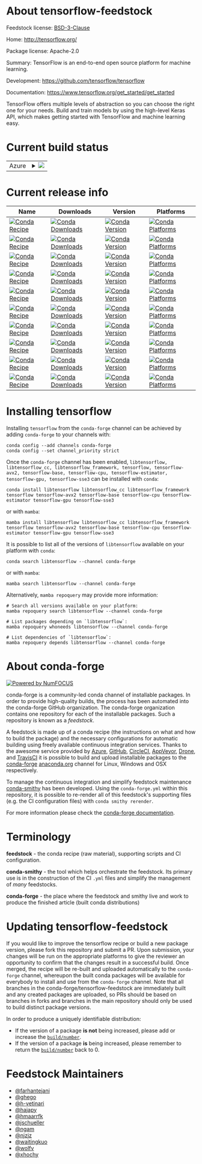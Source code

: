 About tensorflow-feedstock
==========================

Feedstock license: [BSD-3-Clause](https://github.com/conda-forge/tensorflow-feedstock/blob/main/LICENSE.txt)

Home: http://tensorflow.org/

Package license: Apache-2.0

Summary: TensorFlow is an end-to-end open source platform for machine learning.

Development: https://github.com/tensorflow/tensorflow

Documentation: https://www.tensorflow.org/get_started/get_started

TensorFlow offers multiple levels of abstraction so you can choose the
right one for your needs. Build and train models by using the high-level
Keras API, which makes getting started with TensorFlow and machine learning
easy.


Current build status
====================


<table>
    
  <tr>
    <td>Azure</td>
    <td>
      <details>
        <summary>
          <a href="https://dev.azure.com/conda-forge/feedstock-builds/_build/latest?definitionId=4385&branchName=main">
            <img src="https://dev.azure.com/conda-forge/feedstock-builds/_apis/build/status/tensorflow-feedstock?branchName=main">
          </a>
        </summary>
        <table>
          <thead><tr><th>Variant</th><th>Status</th></tr></thead>
          <tbody><tr>
              <td>linux_64_cuda_compiler_version12.8microarch_level1</td>
              <td>
                <a href="https://dev.azure.com/conda-forge/feedstock-builds/_build/latest?definitionId=4385&branchName=main">
                  <img src="https://dev.azure.com/conda-forge/feedstock-builds/_apis/build/status/tensorflow-feedstock?branchName=main&jobName=linux&configuration=linux%20linux_64_cuda_compiler_version12.8microarch_level1" alt="variant">
                </a>
              </td>
            </tr><tr>
              <td>linux_64_cuda_compiler_version12.8microarch_level3</td>
              <td>
                <a href="https://dev.azure.com/conda-forge/feedstock-builds/_build/latest?definitionId=4385&branchName=main">
                  <img src="https://dev.azure.com/conda-forge/feedstock-builds/_apis/build/status/tensorflow-feedstock?branchName=main&jobName=linux&configuration=linux%20linux_64_cuda_compiler_version12.8microarch_level3" alt="variant">
                </a>
              </td>
            </tr><tr>
              <td>linux_64_cuda_compiler_versionNonemicroarch_level1</td>
              <td>
                <a href="https://dev.azure.com/conda-forge/feedstock-builds/_build/latest?definitionId=4385&branchName=main">
                  <img src="https://dev.azure.com/conda-forge/feedstock-builds/_apis/build/status/tensorflow-feedstock?branchName=main&jobName=linux&configuration=linux%20linux_64_cuda_compiler_versionNonemicroarch_level1" alt="variant">
                </a>
              </td>
            </tr><tr>
              <td>linux_64_cuda_compiler_versionNonemicroarch_level3</td>
              <td>
                <a href="https://dev.azure.com/conda-forge/feedstock-builds/_build/latest?definitionId=4385&branchName=main">
                  <img src="https://dev.azure.com/conda-forge/feedstock-builds/_apis/build/status/tensorflow-feedstock?branchName=main&jobName=linux&configuration=linux%20linux_64_cuda_compiler_versionNonemicroarch_level3" alt="variant">
                </a>
              </td>
            </tr><tr>
              <td>linux_aarch64_cuda_compiler_version12.8</td>
              <td>
                <a href="https://dev.azure.com/conda-forge/feedstock-builds/_build/latest?definitionId=4385&branchName=main">
                  <img src="https://dev.azure.com/conda-forge/feedstock-builds/_apis/build/status/tensorflow-feedstock?branchName=main&jobName=linux&configuration=linux%20linux_aarch64_cuda_compiler_version12.8" alt="variant">
                </a>
              </td>
            </tr><tr>
              <td>linux_aarch64_cuda_compiler_versionNone</td>
              <td>
                <a href="https://dev.azure.com/conda-forge/feedstock-builds/_build/latest?definitionId=4385&branchName=main">
                  <img src="https://dev.azure.com/conda-forge/feedstock-builds/_apis/build/status/tensorflow-feedstock?branchName=main&jobName=linux&configuration=linux%20linux_aarch64_cuda_compiler_versionNone" alt="variant">
                </a>
              </td>
            </tr><tr>
              <td>osx_64</td>
              <td>
                <a href="https://dev.azure.com/conda-forge/feedstock-builds/_build/latest?definitionId=4385&branchName=main">
                  <img src="https://dev.azure.com/conda-forge/feedstock-builds/_apis/build/status/tensorflow-feedstock?branchName=main&jobName=osx&configuration=osx%20osx_64_" alt="variant">
                </a>
              </td>
            </tr><tr>
              <td>osx_arm64</td>
              <td>
                <a href="https://dev.azure.com/conda-forge/feedstock-builds/_build/latest?definitionId=4385&branchName=main">
                  <img src="https://dev.azure.com/conda-forge/feedstock-builds/_apis/build/status/tensorflow-feedstock?branchName=main&jobName=osx&configuration=osx%20osx_arm64_" alt="variant">
                </a>
              </td>
            </tr>
          </tbody>
        </table>
      </details>
    </td>
  </tr>
</table>

Current release info
====================

| Name | Downloads | Version | Platforms |
| --- | --- | --- | --- |
| [![Conda Recipe](https://img.shields.io/badge/recipe-libtensorflow-green.svg)](https://anaconda.org/conda-forge/libtensorflow) | [![Conda Downloads](https://img.shields.io/conda/dn/conda-forge/libtensorflow.svg)](https://anaconda.org/conda-forge/libtensorflow) | [![Conda Version](https://img.shields.io/conda/vn/conda-forge/libtensorflow.svg)](https://anaconda.org/conda-forge/libtensorflow) | [![Conda Platforms](https://img.shields.io/conda/pn/conda-forge/libtensorflow.svg)](https://anaconda.org/conda-forge/libtensorflow) |
| [![Conda Recipe](https://img.shields.io/badge/recipe-libtensorflow__cc-green.svg)](https://anaconda.org/conda-forge/libtensorflow_cc) | [![Conda Downloads](https://img.shields.io/conda/dn/conda-forge/libtensorflow_cc.svg)](https://anaconda.org/conda-forge/libtensorflow_cc) | [![Conda Version](https://img.shields.io/conda/vn/conda-forge/libtensorflow_cc.svg)](https://anaconda.org/conda-forge/libtensorflow_cc) | [![Conda Platforms](https://img.shields.io/conda/pn/conda-forge/libtensorflow_cc.svg)](https://anaconda.org/conda-forge/libtensorflow_cc) |
| [![Conda Recipe](https://img.shields.io/badge/recipe-libtensorflow__framework-green.svg)](https://anaconda.org/conda-forge/libtensorflow_framework) | [![Conda Downloads](https://img.shields.io/conda/dn/conda-forge/libtensorflow_framework.svg)](https://anaconda.org/conda-forge/libtensorflow_framework) | [![Conda Version](https://img.shields.io/conda/vn/conda-forge/libtensorflow_framework.svg)](https://anaconda.org/conda-forge/libtensorflow_framework) | [![Conda Platforms](https://img.shields.io/conda/pn/conda-forge/libtensorflow_framework.svg)](https://anaconda.org/conda-forge/libtensorflow_framework) |
| [![Conda Recipe](https://img.shields.io/badge/recipe-tensorflow-green.svg)](https://anaconda.org/conda-forge/tensorflow) | [![Conda Downloads](https://img.shields.io/conda/dn/conda-forge/tensorflow.svg)](https://anaconda.org/conda-forge/tensorflow) | [![Conda Version](https://img.shields.io/conda/vn/conda-forge/tensorflow.svg)](https://anaconda.org/conda-forge/tensorflow) | [![Conda Platforms](https://img.shields.io/conda/pn/conda-forge/tensorflow.svg)](https://anaconda.org/conda-forge/tensorflow) |
| [![Conda Recipe](https://img.shields.io/badge/recipe-tensorflow--avx2-green.svg)](https://anaconda.org/conda-forge/tensorflow-avx2) | [![Conda Downloads](https://img.shields.io/conda/dn/conda-forge/tensorflow-avx2.svg)](https://anaconda.org/conda-forge/tensorflow-avx2) | [![Conda Version](https://img.shields.io/conda/vn/conda-forge/tensorflow-avx2.svg)](https://anaconda.org/conda-forge/tensorflow-avx2) | [![Conda Platforms](https://img.shields.io/conda/pn/conda-forge/tensorflow-avx2.svg)](https://anaconda.org/conda-forge/tensorflow-avx2) |
| [![Conda Recipe](https://img.shields.io/badge/recipe-tensorflow--base-green.svg)](https://anaconda.org/conda-forge/tensorflow-base) | [![Conda Downloads](https://img.shields.io/conda/dn/conda-forge/tensorflow-base.svg)](https://anaconda.org/conda-forge/tensorflow-base) | [![Conda Version](https://img.shields.io/conda/vn/conda-forge/tensorflow-base.svg)](https://anaconda.org/conda-forge/tensorflow-base) | [![Conda Platforms](https://img.shields.io/conda/pn/conda-forge/tensorflow-base.svg)](https://anaconda.org/conda-forge/tensorflow-base) |
| [![Conda Recipe](https://img.shields.io/badge/recipe-tensorflow--cpu-green.svg)](https://anaconda.org/conda-forge/tensorflow-cpu) | [![Conda Downloads](https://img.shields.io/conda/dn/conda-forge/tensorflow-cpu.svg)](https://anaconda.org/conda-forge/tensorflow-cpu) | [![Conda Version](https://img.shields.io/conda/vn/conda-forge/tensorflow-cpu.svg)](https://anaconda.org/conda-forge/tensorflow-cpu) | [![Conda Platforms](https://img.shields.io/conda/pn/conda-forge/tensorflow-cpu.svg)](https://anaconda.org/conda-forge/tensorflow-cpu) |
| [![Conda Recipe](https://img.shields.io/badge/recipe-tensorflow--estimator-green.svg)](https://anaconda.org/conda-forge/tensorflow-estimator) | [![Conda Downloads](https://img.shields.io/conda/dn/conda-forge/tensorflow-estimator.svg)](https://anaconda.org/conda-forge/tensorflow-estimator) | [![Conda Version](https://img.shields.io/conda/vn/conda-forge/tensorflow-estimator.svg)](https://anaconda.org/conda-forge/tensorflow-estimator) | [![Conda Platforms](https://img.shields.io/conda/pn/conda-forge/tensorflow-estimator.svg)](https://anaconda.org/conda-forge/tensorflow-estimator) |
| [![Conda Recipe](https://img.shields.io/badge/recipe-tensorflow--gpu-green.svg)](https://anaconda.org/conda-forge/tensorflow-gpu) | [![Conda Downloads](https://img.shields.io/conda/dn/conda-forge/tensorflow-gpu.svg)](https://anaconda.org/conda-forge/tensorflow-gpu) | [![Conda Version](https://img.shields.io/conda/vn/conda-forge/tensorflow-gpu.svg)](https://anaconda.org/conda-forge/tensorflow-gpu) | [![Conda Platforms](https://img.shields.io/conda/pn/conda-forge/tensorflow-gpu.svg)](https://anaconda.org/conda-forge/tensorflow-gpu) |
| [![Conda Recipe](https://img.shields.io/badge/recipe-tensorflow--sse3-green.svg)](https://anaconda.org/conda-forge/tensorflow-sse3) | [![Conda Downloads](https://img.shields.io/conda/dn/conda-forge/tensorflow-sse3.svg)](https://anaconda.org/conda-forge/tensorflow-sse3) | [![Conda Version](https://img.shields.io/conda/vn/conda-forge/tensorflow-sse3.svg)](https://anaconda.org/conda-forge/tensorflow-sse3) | [![Conda Platforms](https://img.shields.io/conda/pn/conda-forge/tensorflow-sse3.svg)](https://anaconda.org/conda-forge/tensorflow-sse3) |

Installing tensorflow
=====================

Installing `tensorflow` from the `conda-forge` channel can be achieved by adding `conda-forge` to your channels with:

```
conda config --add channels conda-forge
conda config --set channel_priority strict
```

Once the `conda-forge` channel has been enabled, `libtensorflow, libtensorflow_cc, libtensorflow_framework, tensorflow, tensorflow-avx2, tensorflow-base, tensorflow-cpu, tensorflow-estimator, tensorflow-gpu, tensorflow-sse3` can be installed with `conda`:

```
conda install libtensorflow libtensorflow_cc libtensorflow_framework tensorflow tensorflow-avx2 tensorflow-base tensorflow-cpu tensorflow-estimator tensorflow-gpu tensorflow-sse3
```

or with `mamba`:

```
mamba install libtensorflow libtensorflow_cc libtensorflow_framework tensorflow tensorflow-avx2 tensorflow-base tensorflow-cpu tensorflow-estimator tensorflow-gpu tensorflow-sse3
```

It is possible to list all of the versions of `libtensorflow` available on your platform with `conda`:

```
conda search libtensorflow --channel conda-forge
```

or with `mamba`:

```
mamba search libtensorflow --channel conda-forge
```

Alternatively, `mamba repoquery` may provide more information:

```
# Search all versions available on your platform:
mamba repoquery search libtensorflow --channel conda-forge

# List packages depending on `libtensorflow`:
mamba repoquery whoneeds libtensorflow --channel conda-forge

# List dependencies of `libtensorflow`:
mamba repoquery depends libtensorflow --channel conda-forge
```


About conda-forge
=================

[![Powered by
NumFOCUS](https://img.shields.io/badge/powered%20by-NumFOCUS-orange.svg?style=flat&colorA=E1523D&colorB=007D8A)](https://numfocus.org)

conda-forge is a community-led conda channel of installable packages.
In order to provide high-quality builds, the process has been automated into the
conda-forge GitHub organization. The conda-forge organization contains one repository
for each of the installable packages. Such a repository is known as a *feedstock*.

A feedstock is made up of a conda recipe (the instructions on what and how to build
the package) and the necessary configurations for automatic building using freely
available continuous integration services. Thanks to the awesome service provided by
[Azure](https://azure.microsoft.com/en-us/services/devops/), [GitHub](https://github.com/),
[CircleCI](https://circleci.com/), [AppVeyor](https://www.appveyor.com/),
[Drone](https://cloud.drone.io/welcome), and [TravisCI](https://travis-ci.com/)
it is possible to build and upload installable packages to the
[conda-forge](https://anaconda.org/conda-forge) [anaconda.org](https://anaconda.org/)
channel for Linux, Windows and OSX respectively.

To manage the continuous integration and simplify feedstock maintenance
[conda-smithy](https://github.com/conda-forge/conda-smithy) has been developed.
Using the ``conda-forge.yml`` within this repository, it is possible to re-render all of
this feedstock's supporting files (e.g. the CI configuration files) with ``conda smithy rerender``.

For more information please check the [conda-forge documentation](https://conda-forge.org/docs/).

Terminology
===========

**feedstock** - the conda recipe (raw material), supporting scripts and CI configuration.

**conda-smithy** - the tool which helps orchestrate the feedstock.
                   Its primary use is in the construction of the CI ``.yml`` files
                   and simplify the management of *many* feedstocks.

**conda-forge** - the place where the feedstock and smithy live and work to
                  produce the finished article (built conda distributions)


Updating tensorflow-feedstock
=============================

If you would like to improve the tensorflow recipe or build a new
package version, please fork this repository and submit a PR. Upon submission,
your changes will be run on the appropriate platforms to give the reviewer an
opportunity to confirm that the changes result in a successful build. Once
merged, the recipe will be re-built and uploaded automatically to the
`conda-forge` channel, whereupon the built conda packages will be available for
everybody to install and use from the `conda-forge` channel.
Note that all branches in the conda-forge/tensorflow-feedstock are
immediately built and any created packages are uploaded, so PRs should be based
on branches in forks and branches in the main repository should only be used to
build distinct package versions.

In order to produce a uniquely identifiable distribution:
 * If the version of a package **is not** being increased, please add or increase
   the [``build/number``](https://docs.conda.io/projects/conda-build/en/latest/resources/define-metadata.html#build-number-and-string).
 * If the version of a package **is** being increased, please remember to return
   the [``build/number``](https://docs.conda.io/projects/conda-build/en/latest/resources/define-metadata.html#build-number-and-string)
   back to 0.

Feedstock Maintainers
=====================

* [@farhantejani](https://github.com/farhantejani/)
* [@ghego](https://github.com/ghego/)
* [@h-vetinari](https://github.com/h-vetinari/)
* [@hajapy](https://github.com/hajapy/)
* [@hmaarrfk](https://github.com/hmaarrfk/)
* [@jschueller](https://github.com/jschueller/)
* [@ngam](https://github.com/ngam/)
* [@njzjz](https://github.com/njzjz/)
* [@waitingkuo](https://github.com/waitingkuo/)
* [@wolfv](https://github.com/wolfv/)
* [@xhochy](https://github.com/xhochy/)

